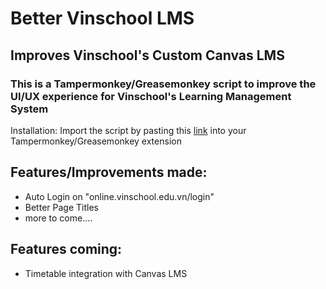# Better Vinschool LMS
## Improves Vinschool's Custom Canvas LMS
### This is a Tampermonkey/Greasemonkey script to improve the UI/UX experience for Vinschool's Learning Management System
Installation: Import the script by pasting this [link](https://raw.githubusercontent.com/Skoopyy/BetterVinschoolLMS/main/main.js) into your Tampermonkey/Greasemonkey extension
## Features/Improvements made:
- Auto Login on "online.vinschool.edu.vn/login"
- Better Page Titles
- more to come....
## Features coming:
- Timetable integration with Canvas LMS
